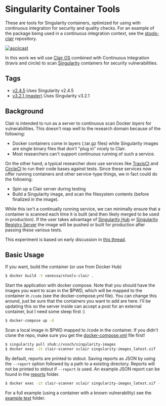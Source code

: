 # Singularity Container Tools

These are tools for Singularity containers, optimized for using with continuous integration for security
and quality checks. For an example of the package being used in a continuous integration context, see the [stools-clair](https://github.com/singularityhub/stools-clair) repository.

[![asciicast](https://asciinema.org/a/178712.png)](https://asciinema.org/a/178712)

In this work we will use [Clair OS](https://github.com/coreos/clair) combined with Continuous Integration
(travis and circle) to scan [Singularity](https://singularityware.github.io) containers for security
vulnerabilities. 

## Tags

 - [v2.4.5](https://github.com/singularityhub/stools/tree/v2.4.5) Uses Singularity v2.4.5
 - [v3.2.1 (master)](https://github.com/singularityhub/stools) Uses Singularity v3.2.1

## Background
Clair is intended to run as a server to continuous scan Docker *layers* for vulnerabilities. This doesn't map
well to the research domain because of the following:

 - Docker containers come in layers (.tar.gz files) while Singularity images are single binary files that don't "plug in" nicely to Clair.
 - Most researchers can't support continuous running of such a service.

On the other hand, a typical researcher *does* use services like [TravisCI](https://travis-ci.org) and [CircleCI](https://circle-ci.org) to
run their code bases against tests. Since these services now offer running containers and other service-type things, we in fact could do the following:

 - Spin up a Clair server during testing
 - Build a Singularity image, and scan the filesystem contents (before finalized in the image).

While this isn't a continually running service, we can minimally ensure that a container is scanned each time
it is built (and then likely merged to be used in production). If the user takes advantage of [Singularity Hub](https://www.singularity-hub.org) or [Singularity Registry Server](https://singularityhub.github.io/sregistry) the image will be pushed or built for production after passing 
these various tests.

This experiment is based on early discussion in [this thread](https://github.com/singularityhub/sregistry/issues/14).


## Basic Usage

If you want, build the container (or use from Docker Hub)

```bash
$ docker build -t vanessa/stools-clair .
```

Start the application with docker compose. Note that you should have the images you want to scan in the $PWD, which will be mapped to the container in `/code` (see the docker-compose.yml file). You can change this around, just be sure that the containers you want to add are here. I'll be updating this so the server inside can accept a post for an external container, but I need some sleep first :)

```bash
$ docker-compose up -d
```

Scan a local image in $PWD mapped to /code in the container. If you didn't clone the repo, make sure you get the [docker-compose.yml](https://github.com/singularityhub/stools/blob/master/docker-compose.yml) file first!

```bash
$ singularity pull shub://vsoch/singularity-images
$ docker exec -it clair-scanner sclair singularity-images_latest.sif
```

By default, reports are printed to stdout. Saving reports as JSON by using the `--report` option followed by a path to a exisitng directory. Reports will not be printed to stdout if `--report` is used. An example JSON report can be found in the [reports](reports) folder.

```bash
$ docker exec -it clair-scanner sclair singularity-images_latest.sif --report /code/reports
```

For a full example (using a container with a known vulnerability) see
the [example test](test) folder.
